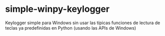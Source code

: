 # simple-winpy-keylogger
Keylogger simple para Windows sin usar las típicas funciones de lectura de teclas ya predefinidas en Python (usando las APIs de Windows)
